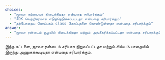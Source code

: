 ```yaml
---
choices:
  - "ஜாவா கம்பைலர் கிடைக்கிறதா என்பதை சரிபார்க்கும்"
  - "JDK வெற்றிகரமாக எடுத்தெடுக்கப்பட்டதா என்பதை சரிபார்க்கும்"
  - "தற்போதைய கோப்பகம் class கோப்புகளை கொண்டுள்ளதா என்பதை சரிபார்க்கும்"
answer:
  - "ஜாவா ரன்டைம் சூழலில் கிடைக்கிறதா மற்றும் அங்கீகரிக்கப்பட்டதா என்பதை சரிபார்க்கும்"explanation: "இந்த கட்டளை, ஜாவா ரன்டைம் சரியாக நிறுவப்பட்டதா மற்றும் சிஸ்டம் பாதையில் இருந்து அணுகக்கூடியதா என்பதை சரிபார்க்கும்."
---
```


இந்த கட்டளை, ஜாவா ரன்டைம் சரியாக நிறுவப்பட்டதா மற்றும் சிஸ்டம் பாதையில் இருந்து அணுகக்கூடியதா என்பதை சரிபார்க்கும்.
